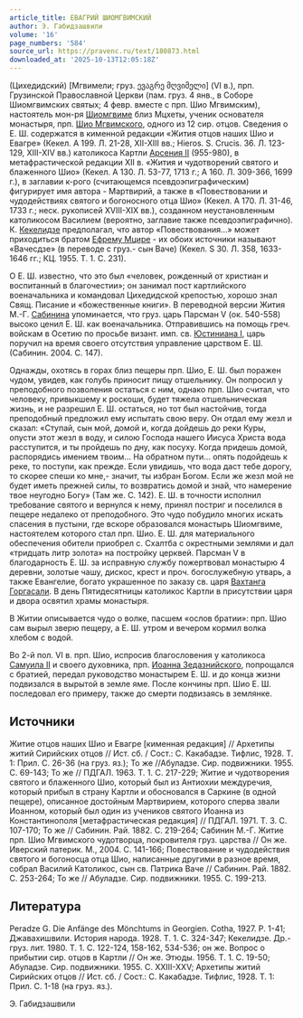 ```yaml
---
article_title: ЕВАГРИЙ ШИОМГВИМСКИЙ
author: Э. Габидзашвили
volume: '16'
page_numbers: '584'
source_url: https://pravenc.ru/text/180873.html
downloaded_at: '2025-10-13T12:05:18Z'
---
```


(Цихедидский) [Мгвимели; груз. ევაგრე მღვიმელი] (VI в.), прп. Грузинской Православной Церкви (пам. груз. 4 янв., в Соборе Шиомгвимских святых; 4 февр. вместе с прп. Шио Мгвимским), настоятель мон-ря [Шиомгвиме](https://pravenc.ru/text/Шиомгвиме.html) близ Мцхеты, ученик основателя монастыря, прп. [Шио Мгвимского](<https://pravenc.ru/text/Шио Мгвимского.html>), одного из 12 сир. отцов. Сведения о Е. Ш. содержатся в кименной редакции «Жития отцов наших Шио и Евагре» (Кекел. А 199. Л. 21-28, XII-XIII вв.; Hieros. S. Crucis. 36. Л. 123-129, XIII-XIV вв.) католикоса Картли [Арсения II](<https://pravenc.ru/text/Арсения II.html>) (955-980), в метафрастической редакции XII в. «Жития и чудотворений святого и блаженного Шио» (Кекел. А 130. Л. 53-77, 1713 г.; А 160. Л. 309-366, 1699 г.), в заглавии к-рого (считающемся псевдоэпиграфическим) фигурирует имя автора - Мартвирий, а также в «Повествовании и чудодействиях святого и богоносного отца Шио» (Кекел. А 170. Л. 31-46, 1733 г.; неск. рукописей XVIII-XIX вв.), созданном неустановленным католикосом Василием (вероятно, заглавие также псевдоэпиграфично). К. [Кекелидзе](https://pravenc.ru/text/КЕКЕЛИДЗЕ.html) предполагал, что автор «Повествования...» может приходиться братом [Ефрему Мцире](<https://pravenc.ru/text/Ефрему Мцире.html>) - их обоих источники называют «Вачесдзе» (в переводе с груз.- сын Ваче) (Кекел. S 30. Л. 358, 1633-1646 гг.; КЦ. 1955. Т. 1. С. 231).

О Е. Ш. известно, что это был «человек, рожденный от христиан и воспитанный в благочестии»; он занимал пост картлийского военачальника и командовал Цихедидской крепостью, хорошо знал Свящ. Писание и «божественные книги». В переводной версии Жития М.-Г. [Сабинина](https://pravenc.ru/text/Сабинина.html) упоминается, что груз. царь Парсман V (ок. 540-558) высоко ценил Е. Ш. как военачальника. Отправившись на помощь греч. войскам в Осетию по просьбе визант. имп. св. [Юстиниана I](<https://pravenc.ru/text/Юстиниан I.html>), царь поручил на время своего отсутствия управление царством Е. Ш. (Сабинин. 2004. С. 147).

Однажды, охотясь в горах близ пещеры прп. Шио, Е. Ш. был поражен чудом, увидев, как голубь приносит пищу отшельнику. Он попросил у преподобного позволения остаться с ним, однако прп. Шио считал, что человеку, привыкшему к роскоши, будет тяжела отшельническая жизнь, и не разрешил Е. Ш. остаться, но тот был настойчив, тогда преподобный предложил ему испытать свою веру. Он отдал ему жезл и сказал: «Ступай, сын мой, домой и, когда дойдешь до реки Куры, опусти этот жезл в воду, и силою Господа нашего Иисуса Христа вода расступится, и ты пройдешь по дну, как посуху. Когда придешь домой, распорядись имением твоим... На обратном пути... опять подойдешь к реке, то поступи, как прежде. Если увидишь, что вода даст тебе дорогу, то скорее спеши ко мне,- значит, ты избран Богом. Если же жезл мой не будет иметь прежней силы, то возвратись домой и знай, что намерение твое неугодно Богу» (Там же. С. 142). Е. Ш. в точности исполнил требование святого и вернулся к нему, принял постриг и поселился в пещере недалеко от преподобного. Это чудо побудило многих искать спасения в пустыни, где вскоре образовался монастырь Шиомгвиме, настоятелем которого стал прп. Шио. Е. Ш. для материального обеспечения обители приобрел с. Схалтба с окрестными землями и дал «тридцать литр золота» на постройку церквей. Парсман V в благодарность Е. Ш. за исправную службу пожертвовал монастырю 4 деревни, золотые чашу, дискос, крест и проч. богослужебную утварь, а также Евангелие, богато украшенное по заказу св. царя [Вахтанга Горгасали](<https://pravenc.ru/text/Вахтанг Горгасали.html>). В день Пятидесятницы католикос Картли в присутствии царя и двора освятил храмы монастыря.

В Житии описывается чудо о волке, пасшем «ослов братии»: прп. Шио сам вырыл зверю пещеру, а Е. Ш. утром и вечером кормил волка хлебом с водой.

Во 2-й пол. VI в. прп. Шио, испросив благословения у католикоса [Самуила II](<https://pravenc.ru/text/Самуила II.html>) и своего духовника, прп. [Иоанна Зедазнийского](<https://pravenc.ru/text/Иоанна Зедазнийского.html>), попрощался с братией, передал руководство монастырем Е. Ш. и до конца жизни подвизался в вырытой в земле яме. После кончины прп. Шио Е. Ш. последовал его примеру, также до смерти подвизаясь в землянке.

## Источники

Житие отцов наших Шио и Евагре [кименная редакция] // Архетипы житий Сирийских отцов // Ист. сб. / Сост.: С. Какабадзе. Тифлис, 1928. Т. 1: Прил. С. 26-36 (на груз. яз.); То же //Абуладзе. Сир. подвижники. 1955. С. 69-143; То же // ПДГАЛ. 1963. Т. 1. С. 217-229; Житие и чудотворения святого и блаженного Шио, который был из Антиохии междуречия, который прибыл в страну Картли и обосновался в Саркине (в одной пещере), описанное достойным Мартвирием, которого сперва звали Иоанном, который был один из учеников святого Иоанна из Константинополя [метафрастическая редакция] // ПДГАЛ. 1971. Т. 3. С. 107-170; То же // Сабинин. Рай. 1882. С. 219-264; Сабинин М.-Г. Житие прп. Шио Мгвимского чудотворца, покровителя груз. царства // Он же. Иверский патерик. М., 2004. С. 141-166; Повествование и чудодействия святого и богоносца отца Шио, написанные другими в разное время, собрал Василий Католикос, сын св. Патрика Ваче // Сабинин. Рай. 1882. С. 253-264; То же // Абуладзе. Сир. подвижники. 1955. С. 199-213.

## Литература

Peradze G. Die Anfänge des Mönchtums in Georgien. Cotha, 1927. Р. 1-41; Джавахишвили. История народа. 1928. Т. 1. С. 324-347; Кекелидзе. Др.-груз. лит. 1980. Т. 1. С. 122-124, 158-162, 534-536; он же. Вопрос о прибытии сир. отцов в Картли // Он же. Этюды. 1956. Т. 1. С. 19-50; Абуладзе. Сир. подвижники. 1955. С. XXIII-XXV; Архетипы житий Сирийских отцов // Ист. сб. / Сост.: С. Какабадзе. Тифлис, 1928. Т. 1: Прил. С. 1-18 (на груз. яз.).

Э. Габидзашвили
